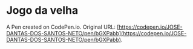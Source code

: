 # Jogo da velha

A Pen created on CodePen.io. Original URL: [https://codepen.io/JOSE-DANTAS-DOS-SANTOS-NETO/pen/bGXPabb](https://codepen.io/JOSE-DANTAS-DOS-SANTOS-NETO/pen/bGXPabb).

